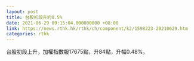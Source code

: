 ```yaml
---
layout: post
title: 台股初段升約0.5%
date: 2021-06-29 09:15:04.000000000 +08:00
link: https://news.rthk.hk/rthk/ch/component/k2/1598223-20210629.htm
categories: rthk
---
```


台股初段上升，加權指數報17675點，升84點，升幅0.48%。
